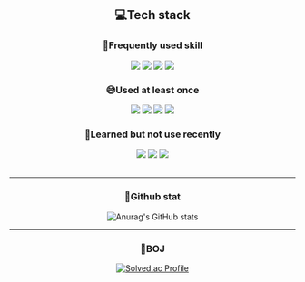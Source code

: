 <div align="center">
 
  ## 💻Tech stack
  ### 🦾Frequently used skill
<img src="https://img.shields.io/badge/JavaScript-F7DF1E?style=for-the-badge&logo=JavaScript&logoColor=black"> 
<img src="https://img.shields.io/badge/CSS3-1572B6?style=for-the-badge&logo=CSS3&logoColor=white">
<img src="https://img.shields.io/badge/HTML5-E34F26?style=for-the-badge&logo=HTML5&logoColor=white">
<img src="https://img.shields.io/badge/React-61DAFB?style=for-the-badge&logo=React&logoColor=white&messageColor=white">
  <br/>
  
  ### 😅Used at least once
<img src="https://img.shields.io/badge/TypeScript-3178C6?style=for-the-badge&logo=TypeScript&logoColor=white">
<img src="https://img.shields.io/badge/Next.js-000000?style=for-the-badge&logo=Next.js&logoColor=white">
<img src="https://img.shields.io/badge/Redux-764ABC?style=for-the-badge&logo=Redux&logoColor=white">
<img src="https://img.shields.io/badge/JAVA-007396?style=for-the-badge&logo=Java&logoColor=white">
  
  <br/>
  
  ### 🧐Learned but not use recently
<img src="https://img.shields.io/badge/C-A8B9CC?style=for-the-badge&logo=C&logoColor=white">
  <img src="https://img.shields.io/badge/C++-00599C?style=for-the-badge&logo=C++&logoColor=white">
  <img src="https://img.shields.io/badge/Python-3776AB?style=for-the-badge&logo=Python&logoColor=white">
  <br/><br/>

  ---
  
  ### 📜Github stat
![Anurag's GitHub stats](https://github-readme-stats.vercel.app/api?username=regularPark&show_icons=true&theme=radical)

  ---
  
  ### 🏅BOJ
 
[![Solved.ac Profile](http://mazassumnida.wtf/api/v2/generate_badge?boj=srk99279)](https://solved.ac/srk99279/)

</div>

